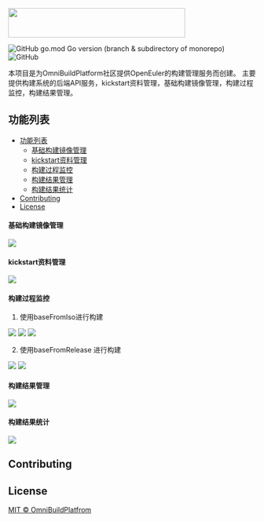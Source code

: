 <img src="https://raw.githubusercontent.com/omnibuildplatform/omni-frontend/main/src/assets/svg-icons/logo.svg" height="60" width="360" />  

![GitHub go.mod Go version (branch & subdirectory of monorepo)](https://img.shields.io/github/go-mod/go-version/luonannet/omni-repository/main) ![GitHub](https://img.shields.io/github/license/luonannet/omni-repository)
 


本项目是为OmniBuildPlatform社区提供OpenEuler的构建管理服务而创建。
主要提供构建系统的后端API服务，kickstart资料管理，基础构建镜像管理，构建过程监控，构建结果管理。

## 功能列表
- [功能列表](#功能列表) 
    - [基础构建镜像管理](#基础构建镜像管理)
    - [kickstart资料管理](#kickstart资料管理)
    - [构建过程监控](#构建过程监控)
    - [构建结果管理](#构建结果管理)
    - [构建结果统计](#构建结果统计)
- [Contributing](#contributing)
- [License](#license)


#### 基础构建镜像管理
<img src="https://raw.githubusercontent.com/luonannet/omni-docs/main/docs/omni-manager/screen/baseimage.png"    />

#### kickstart资料管理
<img src="https://raw.githubusercontent.com/luonannet/omni-docs/main/docs/omni-manager/screen/ks.png"    />
 

#### 构建过程监控
1. 使用baseFromIso进行构建
<img src="https://raw.githubusercontent.com/luonannet/omni-docs/main/docs/omni-manager/screen/buildfromiso.png"    />

<img src="https://raw.githubusercontent.com/luonannet/omni-docs/main/docs/omni-manager/screen/buildfromiso 2.png"    />

<img src="https://raw.githubusercontent.com/luonannet/omni-docs/main/docs/omni-manager/screen/buildfromiso 3.png"    />

2. 使用baseFromRelease 进行构建 
<img src="https://raw.githubusercontent.com/luonannet/omni-docs/main/docs/omni-manager/screen/buildfromrelease.png"    />

<img src="https://raw.githubusercontent.com/luonannet/omni-docs/main/docs/omni-manager/screen/buildfromrelease 1.png"    />

#### 构建结果管理
<img src="https://raw.githubusercontent.com/luonannet/omni-docs/main/docs/omni-manager/screen/result.png"    />

#### 构建结果统计
<img src="https://raw.githubusercontent.com/luonannet/omni-docs/main/docs/omni-manager/screen/sum.png"    />

## Contributing


 

## License

[MIT © OmniBuildPlatfrom](../LICENSE)
